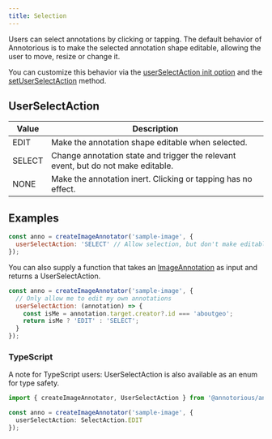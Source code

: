 ```yaml
---
title: Selection
---
```


Users can select annotations by clicking or tapping. The default behavior of Annotorious is to 
make the selected annotation shape editable, allowing the user to move, resize or change it.

You can customize this behavior via the [userSelectAction init option](/api-reference/image-annotator/#init-options) and
the [setUserSelectAction](/api-reference/image-annotator/#setuserselectaction) method. 

## UserSelectAction

| Value  | Description                                                                       |
|--------|-----------------------------------------------------------------------------------|
| EDIT   | Make the annotation shape editable when selected.                                 |
| SELECT | Change annotation state and trigger the relevant event, but do not make editable. |
| NONE   | Make the annotation inert. Clicking or tapping has no effect.                     |

## Examples

```js
const anno = createImageAnnotator('sample-image', {
  userSelectAction: 'SELECT' // Allow selection, but don't make editable
});
```

You can also supply a function that takes an [ImageAnnotation](/api-reference/image-annotation) as input
and returns a UserSelectAction.

```js
const anno = createImageAnnotator('sample-image', {
  // Only allow me to edit my own annotations
  userSelectAction: (annotation) => {
    const isMe = annotation.target.creator?.id === 'aboutgeo';
    return isMe ? 'EDIT' : 'SELECT';
  } 
});
```

### TypeScript

A note for TypeScript users: UserSelectAction is also available as an enum for type safety.

```ts
import { createImageAnnotator, UserSelectAction } from '@annotorious/annotorious';

const anno = createImageAnnotator('sample-image', {
  userSelectAction: SelectAction.EDIT
});
```
